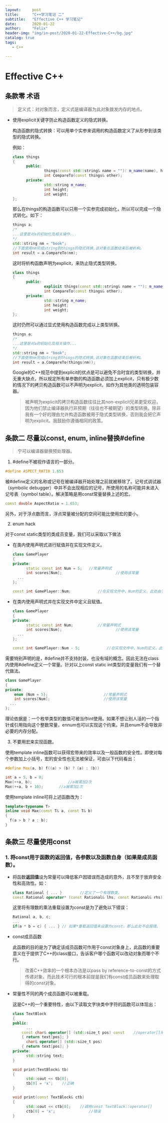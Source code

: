 ```yaml
---
layout:     post
title:      "C++学习笔记 二"
subtitle:   "Effective C++ 学习笔记"
date:       2020-01-22
author:     "Felix"
header-img: "img/in-post/2020-01-22-Effective-C++/bg.jpg"
catalog: true
tags:
   - C++

---
```


# Effective C++

## 条款零 术语

> 定义式：对对象而言，定义式是编译器为此对象拨发内存的地点。

* 使用explicit关键字防止构造函数定义的隐式转换。

  构造函数的隐式转换：可以用单个实参来调用的构造函数定义了从形参到该类型的隐式转换。

  例如：

  ~~~C++
  class things
  {
   		public:
    			things(const std::string& name = ""): m_name(name), height(0), weight(0) {}
    			int CompareTo(const things& other);
    	private:
    			std::string m_name;
    			int height;
    			int weight;
  };
  ~~~

  那么在things的构造函数可以只用一个实参完成初始化，所以可以完成一个隐式转化。如下：

  ~~~C++
  things a;
  /*
  ...这里是对a的初始化及相关操作...
  */
  std::string nm = "book";
  //下面使用nm完成string到things的隐式转换,该对象在函数结束后被析构。
  int result = a.CompareTo(nm);
  ~~~

  这时将析构函数声明为explicit，来防止隐式类型转换。

  ~~~C++
  class things
  {
   		public:
    			explicit things(const std::string& name = ""): m_name(name), height(0), weight(0) {}
    			int CompareTo(const things& other);
    	private:
    			std::string m_name;
    			int height;
    			int weight;
  };
  ~~~

  这时仍然可以通过显式使用构造函数完成以上类型转换。

  ~~~c++
  things a;
  /*
  ...这里是对a的初始化及相关操作...
  */
  std::string nm = "book";
  //下面使用nm完成string到things的隐式转换,该对象在函数结束后被析构。
  int result = a.CompareTo(things(nm));
  ~~~

  Google的C++规范中提到explicit的优点是可以避免不合时宜的类型转换，并无重大缺点，所以规定所有单参数的构造函数必须加上explicit，只有极少数的情况下的拷贝构造函数可以不声明为explicit，如作为其他类的透明包装容器。

  > 被声明为explicit的拷贝构造函数往往比其non-explicit兄弟更受欢迎，因为他们禁止编译器执行非预期（往往也不被期望）的类型转换。除非我有一个好的理由允许构造函数被用于隐式类型转换，否则我会把它声明为explicit。我鼓励你遵循相同的政策。





## 条款二 尽量以const, enum, inline替换#define

> 宁可以编译器替换预处理器。

1. #define不被视作语言的一部分。

~~~C++
#define ASPECT_RATIO 1.653
~~~

被#define定义的名称或记号在被编译器开始处理之前就被移除了。记号式调试器（symbolic debugger）中并不会出现相应的记号，所使用的名称可能并未进入记号表（symbol table）。解决策略是用const常量替换上述的宏。

~~~C++
const double AspectRatio = 1.653;
~~~

另外，对于浮点数而言，浮点常量被分配的空间可能比使用宏的要小。

2. enum hack

对于const static类型的类成员变量，我们可以采取以下做法

* 在类内使用声明式进行赋值并在实现文件定义。

  ~~~C++
  class GamePlayer
  {
  private:
    	static const int Num = 5; 	//常量声明式
    	int scores[Num];						//使用该常量
    ...
  };
  
  const int GamePlayer::Num;			//在实现文件中，Num的定义，此处由于声明已赋值，因而不用赋值。
  ~~~

* 在类内使用声明式并在实现文件中定义且赋值。

  ~~~C++
  class GamePlayer
  {
  private:
    	static const int Num; 			//常量声明式
    	int scores[Num];						//使用该常量
    ...
  };
  
  const int GamePlayer::Num - 5;			//在实现文件中，Num的定义，此处由于声明已赋值，因而不用赋值。
  ~~~

需要特别声明的是，#define并不支持封装，也没有域的概念。因此无法在class内使用#define定义一个常量。针对以上const static int类型的变量我们有一个替代做法。

~~~C++
class GamePlayer
{
private:
  	enum {Num = 5}; 						//常量声明式
  	int scores[Num];						//使用该常量
  ...
};
~~~

理论依据是：一个枚举类型的数值可被当作int使用。如果不想让别人活的一个指针或引用指向这个整数常量，ennum也可以实现这个约束。并且enum不会导致非必要的内存分配。

3. 不要用宏来实现函数。

使用template inline函数可以获得宏带来的效率以及一般函数的安全性。即使对每个参数加上小括号，宏的安全性也无法被保证，可由以下代码看出：

~~~C++
#define Max(a, b) f((a) > (b) ? (a) : (b))

int a = 5, b = 0;
Max(++a, b);				//a被累加2次
Max(++a, b + 10);		//a被累加1次
~~~

使用template inline可将上述函数改为：

~~~C++
template<typename T>
inline void Max(const T& a, const T& b)
{
  f(a > b ? a : b);
}
~~~



## 条款三 尽量使用const

### 1. 将const用于函数的返回值，各参数以及函数自身（如果是成员函数）。

* 将函数**返回值**设为常量可以降低客户因错误而造成的意外，且不至于放弃安全性和高效性。如：

  ~~~C++
  class Rational { ... }		//定义了一个有理数类。
  const Rational operator* (const Rational& lhs, const Rational& rhs);
  ~~~

  这里将有理数的乘法重载设置为const是为了避免以下错误：

  ~~~C++
  Rational a, b, c;
  ...
  if(a * b = c) { ... } // 如果*重载返回值未设置为const，那么此处不会报错。
  ~~~

* const成员函数

  此函数的目的是为了确定该成员函数可作用于const对象身上，此函数的重要意义在于提供了C++的class接口，告诉客户哪个函数可以改动对象而哪个不行。

  > 改善C++效率的一个根本办法是以pass by reference-to-const的方式传递对象，而此技术可行的根本前提是我们有const成员函数来处理取得的const对象。

* 常量性不同的两个成员函数可以被重载。

  这是C++的一个重要特性，由以下读取文字块类中字符的函数可以体现出：

  ~~~C++
  class TextBlock
  {
  public:
    	...
      const char& operator[] (std::size_t pos) const	//operator[]用于const对象 pass-reference-to-const实现
      { return text[pos]; }
    	char& operator[] (std::size_t pos)
      { return text[pos]; }
  private:
    	std::string text;
  }
  
  void print(TextBlock& tb)
  {
    	std::cout << tb[0];
    	tb[0] = 'x';	//正确
  }
  
  void print(const TextBlock& ctb)
  {
    	std::cout << ctb[0];	//调用const TextBlock::operator[]
  		ctb[0] = 'x'; 				//错误
  }
  ~~~

  